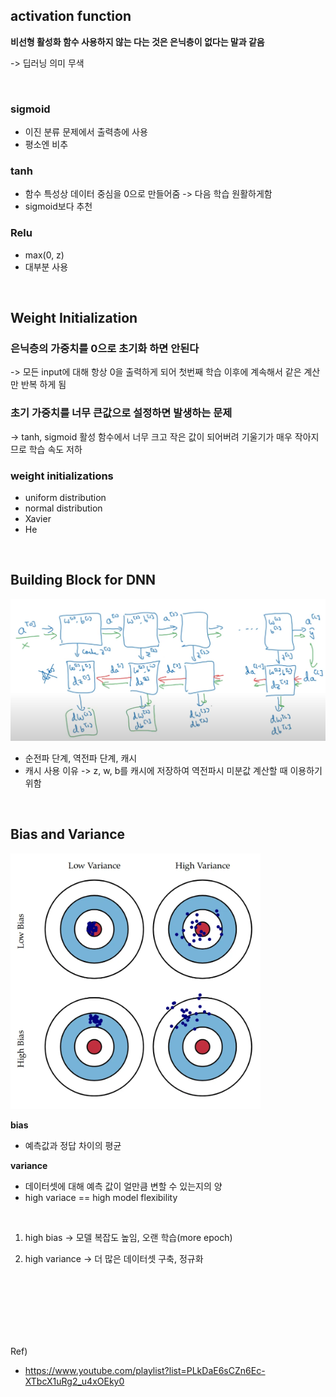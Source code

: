## activation function

**비선형 활성화 함수 사용하지 않는 다는 것은 은닉층이 없다는 말과 같음**

-> 딥러닝 의미 무색

<br>

### sigmoid
- 이진 분류 문제에서 출력층에 사용
- 평소엔 비추

### tanh
- 함수 특성상 데이터 중심을 0으로 만들어줌
-> 다음 학습 원활하게함
- sigmoid보다 추천

### Relu
- max(0, z)
- 대부분 사용

<br>

## Weight Initialization

### 은닉층의 가중치를 0으로 초기화 하면 안된다

-> 모든 input에 대해 항상 0을 출력하게 되어 첫번째 학습 이후에 계속해서 같은 계산만 반복 하게 됨

### 초기 가중치를 너무 큰값으로 설정하면 발생하는 문제

-> tanh, sigmoid 활성 함수에서 너무 크고 작은 값이 되어버려 기울기가 매우 작아지므로 학습 속도 저하

### weight initializations
- uniform distribution
- normal distribution
- Xavier 
- He

<br>

## Building Block for DNN

<img src="./image/for_back.png" width = "600">

- 순전파 단계, 역전파 단계, 캐시
- 캐시 사용 이유
-> z, w, b를 캐시에 저장하여 역전파시 미분값 계산할 때 이용하기 위함

<br>

## Bias and Variance
<img src="./image/b&v.png" width = "400">

<br>

**bias**
- 예측값과 정답 차이의 평균

**variance**
- 데이터셋에 대해 예측 값이 얼만큼 변할 수 있는지의 양
- high variace == high model flexibility

<br>

1. high bias 
-> 모델 복잡도 높임, 오랜 학습(more epoch)

2. high variance
-> 더 많은 데이터셋 구축, 정규화




<br><br>
<br><br>
<br><br>

Ref)

- https://www.youtube.com/playlist?list=PLkDaE6sCZn6Ec-XTbcX1uRg2_u4xOEky0


